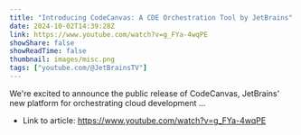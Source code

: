 ```yaml
---
title: "Introducing CodeCanvas: A CDE Orchestration Tool by JetBrains"
date: 2024-10-02T14:39:28Z
link: https://www.youtube.com/watch?v=g_FYa-4wqPE
showShare: false
showReadTime: false
thumbnail: images/misc.png
tags: ["youtube.com/@JetBrainsTV"]
---
```

We're excited to announce the public release of CodeCanvas, JetBrains' new platform for orchestrating cloud development ...

- Link to article: https://www.youtube.com/watch?v=g_FYa-4wqPE